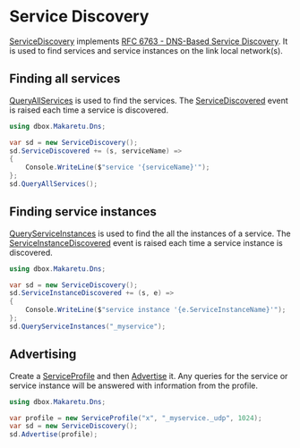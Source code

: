 ﻿# Service Discovery

[ServiceDiscovery](xref:Makaretu.Dns.ServiceDiscovery) implements [RFC 6763 - DNS-Based Service Discovery](https://tools.ietf.org/html/rfc6763"). It
is used to find services and service instances on the link local network(s).

## Finding all services

[QueryAllServices](xref:Makaretu.Dns.ServiceDiscovery.QueryAllServices) is used to find the services. 
The [ServiceDiscovered](xref:Makaretu.Dns.ServiceDiscovery.ServiceDiscovered) event is raised 
each time a service is discovered.

```csharp
using dbox.Makaretu.Dns;

var sd = new ServiceDiscovery();
sd.ServiceDiscovered += (s, serviceName) =>
{
    Console.WriteLine($"service '{serviceName}'");
};
sd.QueryAllServices();
```

## Finding service instances

[QueryServiceInstances](xref:Makaretu.Dns.ServiceDiscovery.QueryServiceInstances*) is used to find the
all the instances of a service. 
The [ServiceInstanceDiscovered](xref:Makaretu.Dns.ServiceDiscovery.ServiceInstanceDiscovered) event is raised 
each time a service instance is discovered.

```csharp
using dbox.Makaretu.Dns;

var sd = new ServiceDiscovery();
sd.ServiceInstanceDiscovered += (s, e) =>
{
    Console.WriteLine($"service instance '{e.ServiceInstanceName}'");
};
sd.QueryServiceInstances("_myservice");
```

## Advertising

Create a [ServiceProfile](xref:Makaretu.Dns.ServiceProfile) 
and then [Advertise](xref:Makaretu.Dns.ServiceDiscovery.Advertise*) it.  Any queries for the service or 
service instance will be answered with information from the profile.

```csharp
using dbox.Makaretu.Dns;

var profile = new ServiceProfile("x", "_myservice._udp", 1024);
var sd = new ServiceDiscovery();
sd.Advertise(profile);
```